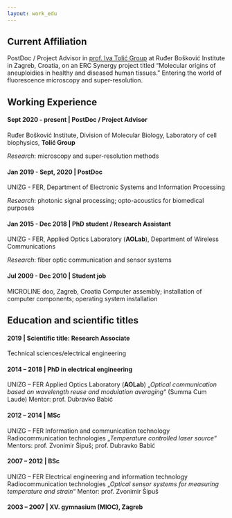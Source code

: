 ```yaml
---
layout: work_edu
---
```


## Current Affiliation

PostDoc / Project Advisor in [prof. Iva Tolić Group](http://tolic.irb.hr) at Ruđer Bošković Institute in Zagreb, Croatia, on an ERC Synergy project titled “Molecular origins of aneuploidies in healthy and diseased human tissues.”
Entering the world of fluorescence microscopy and super-resolution.



## Working Experience

#### Sept 2020 - present | PostDoc / Project Advisor
Ruđer Bošković Institute, Division of Molecular Biology, Laboratory of cell biophysics, **Tolić Group**

_Research_: microscopy and super-resolution methods

#### Jan 2019 - Sept, 2020 | PostDoc
UNIZG - FER, Department of Electronic Systems and Information Processing

_Research_: photonic signal processing; opto-acoustics for biomedical purposes

#### Jan 2015 - Dec 2018 | PhD student / Research Assistant
UNIZG - FER, Applied Optics Laboratory (**AOLab**), Department of Wireless Communications

_Research_: fiber optic communication and sensor systems

#### Jul 2009 - Dec 2010 | Student job
MICROLINE doo, Zagreb, Croatia
Computer assembly; installation of computer components; operating system installation



## Education and scientific titles
	
#### 2019 | Scientific title: Research Associate
Technical sciences/electrical engineering

#### 2014 – 2018 | PhD in electrical engineering
UNIZG – FER
Applied Optics Laboratory (**AOLab**)
„_Optical communication based on wavelength reuse and modulation averaging_“
(Summa Cum Laude)
Mentor: prof. Dubravko Babić

#### 2012 – 2014 | MSc
UNIZG – FER
Information and communication technology
Radiocommunication technologies
„_Temperature controlled laser source_“
Mentors: prof. Zvonimir Šipuš; prof. Dubravko Babić

#### 2007 – 2012 | BSc
UNIZG – FER
Electrical engineering and information technology
Radiocommunication technologies
„_Optical sensor systems for measuring temperature and strain_“
Mentor: prof. Zvonimir Šipuš

#### 2003 – 2007 | XV. gymnasium (MIOC), Zagreb	